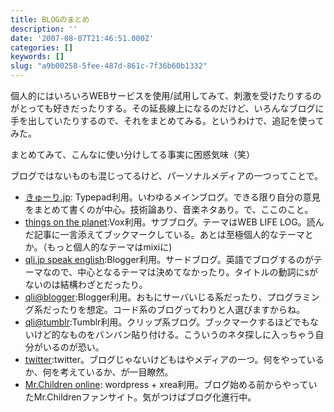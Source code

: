 ```yaml
---
title: BLOGのまとめ
description: ''
date: '2007-08-07T21:46:51.000Z'
categories: []
keywords: []
slug: "a9b00258-5fee-487d-861c-7f36b60b1332"
---
```

個人的にはいろいろWEBサービスを使用/試用してみて、刺激を受けたりするのがとっても好きだったりする。その延長線上になるのだけど、いろんなブログに手を出していたりするので、それをまとめてみる。というわけで、追記を使ってみた。

まとめてみて、こんなに使い分けしてる事実に困惑気味（笑）

ブログではないものも混じってるけど、パーソナルメディアの一つってことで。

*   [きゅーり.jp](http://blog.qli.jp/): Typepad利用。いわゆるメインブログ。できる限り自分の意見をまとめて書くのが中心。技術論あり、音楽ネタあり。で、ここのこと。
*   [things on the planet](http://qli.vox.com/):Vox利用。サブブログ。テーマはWEB LIFE LOG。読んだ記事に一言添えてブックマークしている。あとは至極個人的なテーマとか。（もっと個人的なテーマはmixiに)
*   [qli.jp speak english](http://9-li.blogspot.com/):Blogger利用。サードブログ。英語でブログするのがテーマなので、中心となるテーマは決めてなかったり。タイトルの動詞にsがないのは結構わざとだったり。
*   [qli@blogger](http://hiroqli.blogspot.com/):Blogger利用。おもにサーバいじる系だったり、プログラミング系だったりを想定。コード系のブログってわりと人選びますからね。
*   [qli@tumblr](http://qli.tumblr.com/):Tumblr利用。クリップ系ブログ。ブックマークするほどでもないけど的なものをバンバン貼り付ける。こういうのネタ探しに入っちゃう自分がいるのが恐い。
*   [twitter](http://twitter.com/hiro_qli):twitter。ブログじゃないけどもはやメディアの一つ。何をやっているか、何を考えているか、が一目瞭然。
*   [Mr.Children online](http://blog.mrchildren-fan.net/): wordpress + xrea利用。ブログ始める前からやっていたMr.Childrenファンサイト。気がつけばブログ化進行中。